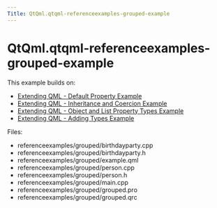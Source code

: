 ```yaml
---
Title: QtQml.qtqml-referenceexamples-grouped-example
---
```


# QtQml.qtqml-referenceexamples-grouped-example

<span class="subtitle"></span>
<!-- $$$referenceexamples/grouped-description -->
<p>This example builds on:</p>
<ul>
<li><a href="https://developer.ubuntu.comapps/qml/sdk-15.04.5/QtQml.referenceexamples-default/">Extending QML - Default Property Example</a></li>
<li><a href="https://developer.ubuntu.comapps/qml/sdk-15.04.5/QtQml.referenceexamples-coercion/">Extending QML - Inheritance and Coercion Example</a></li>
<li><a href="https://developer.ubuntu.comapps/qml/sdk-15.04.5/QtQml.referenceexamples-properties/">Extending QML - Object and List Property Types Example</a></li>
<li><a href="https://developer.ubuntu.comapps/qml/sdk-15.04.5/QtQml.referenceexamples-adding/">Extending QML - Adding Types Example</a></li>
</ul>
<p>Files:</p>
<ul>
<li>referenceexamples/grouped/birthdayparty.cpp</li>
<li>referenceexamples/grouped/birthdayparty.h</li>
<li>referenceexamples/grouped/example.qml</li>
<li>referenceexamples/grouped/person.cpp</li>
<li>referenceexamples/grouped/person.h</li>
<li>referenceexamples/grouped/main.cpp</li>
<li>referenceexamples/grouped/grouped.pro</li>
<li>referenceexamples/grouped/grouped.qrc</li>
</ul>
<!-- @@@referenceexamples/grouped -->
